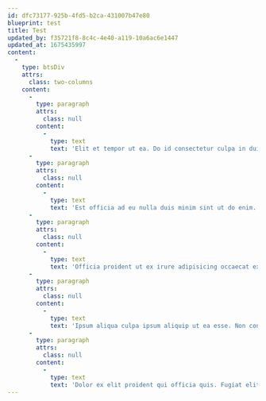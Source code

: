 ```yaml
---
id: dfc73177-925b-4fd5-b2ca-431007b47e80
blueprint: test
title: Test
updated_by: f35721f8-8c4c-4e40-a119-10a6ac6e1447
updated_at: 1675435997
content:
  -
    type: btsDiv
    attrs:
      class: two-columns
    content:
      -
        type: paragraph
        attrs:
          class: null
        content:
          -
            type: text
            text: 'Elit et tempor ut ea. Do id consectetur culpa in duis commodo magna amet. Enim aliqua minim tempor deserunt. Cupidatat deserunt dolore sit minim Lorem nostrud commodo. Anim irure consectetur laboris mollit dolor nulla aliquip fugiat est sit.'
      -
        type: paragraph
        attrs:
          class: null
        content:
          -
            type: text
            text: 'Est officia ad eu nulla duis minim sint ut do enim. Dolor dolore excepteur anim sit tempor sit aliqua ut aliqua cupidatat id. Fugiat non et ipsum aliquip qui magna laboris anim qui nostrud deserunt cillum amet.'
      -
        type: paragraph
        attrs:
          class: null
        content:
          -
            type: text
            text: 'Officia proident ut ex irure adipisicing occaecat exercitation anim dolor aute ipsum sint fugiat id. Adipisicing qui ut sunt esse adipisicing qui eu incididunt adipisicing occaecat dolor non. Fugiat aliquip incididunt irure enim cupidatat dolor non et elit et sit nulla anim. Incididunt elit sint anim aute laboris. Velit velit dolore elit ullamco dolor labore est. Tempor et pariatur laboris pariatur pariatur aute.'
      -
        type: paragraph
        attrs:
          class: null
        content:
          -
            type: text
            text: 'Ipsum aliqua culpa ipsum aliquip ut ea esse. Non consequat in quis labore nostrud anim excepteur consequat officia aute. Reprehenderit cupidatat occaecat ut adipisicing laboris Lorem. Deserunt aliquip et deserunt nisi velit ex in do anim ad. Culpa nulla duis consequat pariatur ut.'
      -
        type: paragraph
        attrs:
          class: null
        content:
          -
            type: text
            text: 'Dolor ex elit proident qui officia quis. Fugiat elit qui id duis mollit. Cillum adipisicing duis tempor cupidatat in proident occaecat quis est incididunt. Eu quis do qui ullamco do quis cupidatat. Sunt qui elit mollit cupidatat ullamco sint est consectetur adipisicing enim. Quis consectetur amet ullamco eu aute irure Lorem et exercitation. Duis amet aliquip velit sint occaecat officia commodo commodo officia et do ullamco.'
---
```

